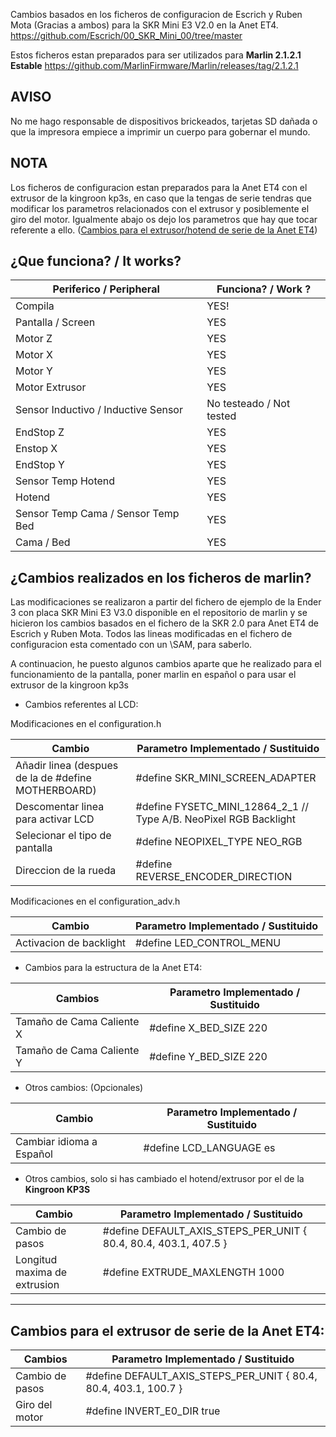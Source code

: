 Cambios basados en los ficheros de configuracion de Escrich y Ruben Mota (Gracias a ambos) para la SKR Mini E3 V2.0 en la Anet ET4. https://github.com/Escrich/00_SKR_Mini_00/tree/master

Estos ficheros estan preparados para ser utilizados para **Marlin 2.1.2.1 Estable** https://github.com/MarlinFirmware/Marlin/releases/tag/2.1.2.1


## AVISO
No me hago responsable de dispositivos brickeados, tarjetas SD dañada o que la impresora empiece a imprimir un cuerpo para gobernar el mundo. 

## NOTA
Los ficheros de configuracion estan preparados para la Anet ET4 con el extrusor de la kingroon kp3s, en caso que la tengas de serie tendras que modificar los parametros relacionados con el extrusor y posiblemente el giro del motor. Igualmente abajo os dejo los parametros que hay que tocar referente a ello. ([Cambios para el extrusor/hotend de serie de la Anet ET4](https://github.com/SamuEDL/ET4_SKRMiniE3_LCDMini12864/edit/main/SKR%20Mini%20E3%20V3.0/Marlin%202.1.2.1%20Config/readme.md#cambios-para-el-extrusor-de-serie-de-la-anet-et4)) 


## ¿Que funciona? / It works?

| Periferico / Peripheral | Funciona? / Work ? | 
|---------------------------|-------------|
| Compila | YES! |
| Pantalla / Screen | YES |
| Motor Z | YES |
| Motor X  |	YES |
| Motor Y |	YES |
| Motor Extrusor | YES |
| Sensor Inductivo  / Inductive Sensor| No testeado / Not tested |
| EndStop Z |	YES |
| Enstop X |	YES |
| EndStop Y|	YES |
| Sensor Temp Hotend	| YES |
| Hotend |	YES |
| Sensor Temp Cama / Sensor Temp Bed	| YES |
| Cama / Bed	| YES |


## ¿Cambios realizados en los ficheros de marlin?
Las modificaciones se realizaron a partir del fichero de ejemplo de la Ender 3 con placa SKR Mini E3 V3.0 disponible en el repositorio de marlin y se hicieron los cambios basados en el fichero de la SKR 2.0 para Anet ET4 de Escrich y Ruben Mota. Todos las lineas modificadas en el fichero de configuracion esta comentado con un \\SAM, para saberlo.

A continuacion, he puesto algunos cambios aparte que he realizado para el funcionamiento de la pantalla, poner marlin en español o para usar el extrusor de la kingroon kp3s

- Cambios referentes al LCD:
  
Modificaciones en el configuration.h

| Cambio | Parametro Implementado / Sustituido| 
|---------------------------|-------------|
|Añadir linea (despues de la de  #define MOTHERBOARD)| #define SKR_MINI_SCREEN_ADAPTER |
|Descomentar linea para activar LCD| #define FYSETC_MINI_12864_2_1    // Type A/B. NeoPixel RGB Backlight |
|Selecionar el tipo de pantalla | #define NEOPIXEL_TYPE NEO_RGB |
|Direccion de la rueda | #define REVERSE_ENCODER_DIRECTION |

Modificaciones en el configuration_adv.h

| Cambio | Parametro Implementado / Sustituido| 
|---------------------------|-------------|
| Activacion de backlight|  #define LED_CONTROL_MENU |

- Cambios para la estructura de la Anet ET4:

| Cambios | Parametro Implementado / Sustituido| 
|---------------------------|-------------|
| Tamaño de Cama Caliente X| #define X_BED_SIZE 220 |
| Tamaño de Cama Caliente Y| #define Y_BED_SIZE 220 |


- Otros cambios: (Opcionales)

| Cambio | Parametro Implementado / Sustituido| 
|---------------------------|-------------|
| Cambiar idioma a Español | #define LCD_LANGUAGE es |

- Otros cambios, solo si has cambiado el hotend/extrusor por el de la **Kingroon KP3S**

| Cambio | Parametro Implementado / Sustituido| 
|---------------------------|-------------|
| Cambio de pasos  | #define DEFAULT_AXIS_STEPS_PER_UNIT   { 80.4, 80.4, 403.1, 407.5 } |
| Longitud maxima de extrusion  | #define EXTRUDE_MAXLENGTH 1000 |

----------------------------

## Cambios para el extrusor de serie de la Anet ET4:

| Cambios | Parametro Implementado / Sustituido| 
|---------------------------|-------------|
| Cambio de pasos  | #define DEFAULT_AXIS_STEPS_PER_UNIT   { 80.4, 80.4, 403.1, 100.7 } |
| Giro del motor  | #define INVERT_E0_DIR true |
